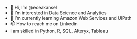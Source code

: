 - 👋 Hi, I’m @eceakansel
- 👀 I’m interested in Data Science and Analytics
- 🌱 I’m currently learning Amazon Web Services and UIPath
- 📫 How to reach me on Linkedin
- I am skilled in Python, R, SQL, Alteryx, Tableau

<!---
eceakansel/eceakansel is a ✨ special ✨ repository because its `README.md` (this file) appears on your GitHub profile.
You can click the Preview link to take a look at your changes.
--->

